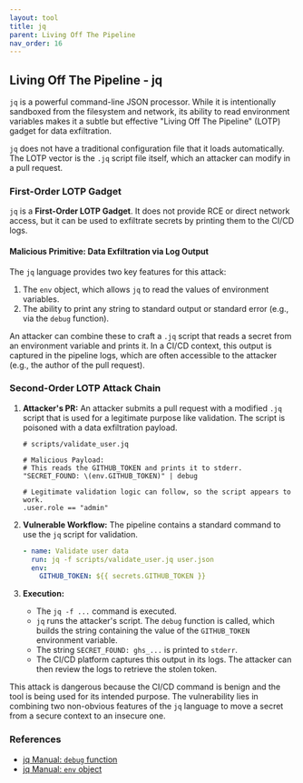 ```yaml
---
layout: tool
title: jq
parent: Living Off The Pipeline
nav_order: 16
---
```


## Living Off The Pipeline - jq

`jq` is a powerful command-line JSON processor. While it is intentionally sandboxed from the filesystem and network, its ability to read environment variables makes it a subtle but effective "Living Off The Pipeline" (LOTP) gadget for data exfiltration.

`jq` does not have a traditional configuration file that it loads automatically. The LOTP vector is the `.jq` script file itself, which an attacker can modify in a pull request.

### First-Order LOTP Gadget

`jq` is a **First-Order LOTP Gadget**. It does not provide RCE or direct network access, but it can be used to exfiltrate secrets by printing them to the CI/CD logs.

#### Malicious Primitive: Data Exfiltration via Log Output

The `jq` language provides two key features for this attack:
1.  The `env` object, which allows `jq` to read the values of environment variables.
2.  The ability to print any string to standard output or standard error (e.g., via the `debug` function).

An attacker can combine these to craft a `.jq` script that reads a secret from an environment variable and prints it. In a CI/CD context, this output is captured in the pipeline logs, which are often accessible to the attacker (e.g., the author of the pull request).

### Second-Order LOTP Attack Chain

1.  **Attacker's PR:** An attacker submits a pull request with a modified `.jq` script that is used for a legitimate purpose like validation. The script is poisoned with a data exfiltration payload.
    ```jq
    # scripts/validate_user.jq

    # Malicious Payload:
    # This reads the GITHUB_TOKEN and prints it to stderr.
    "SECRET_FOUND: \(env.GITHUB_TOKEN)" | debug

    # Legitimate validation logic can follow, so the script appears to work.
    .user.role == "admin"
    ```

2.  **Vulnerable Workflow:** The pipeline contains a standard command to use the `jq` script for validation.
    ```yaml
    - name: Validate user data
      run: jq -f scripts/validate_user.jq user.json
      env:
        GITHUB_TOKEN: ${{ secrets.GITHUB_TOKEN }}
    ```

3.  **Execution:**
    *   The `jq -f ...` command is executed.
    *   `jq` runs the attacker's script. The `debug` function is called, which builds the string containing the value of the `GITHUB_TOKEN` environment variable.
    *   The string `SECRET_FOUND: ghs_...` is printed to `stderr`.
    *   The CI/CD platform captures this output in its logs. The attacker can then review the logs to retrieve the stolen token.

This attack is dangerous because the CI/CD command is benign and the tool is being used for its intended purpose. The vulnerability lies in combining two non-obvious features of the `jq` language to move a secret from a secure context to an insecure one.

### References

*   [jq Manual: `debug` function](https://stedolan.github.io/jq/manual/#debug)
*   [jq Manual: `env` object](https://stedolan.github.io/jq/manual/#env)
